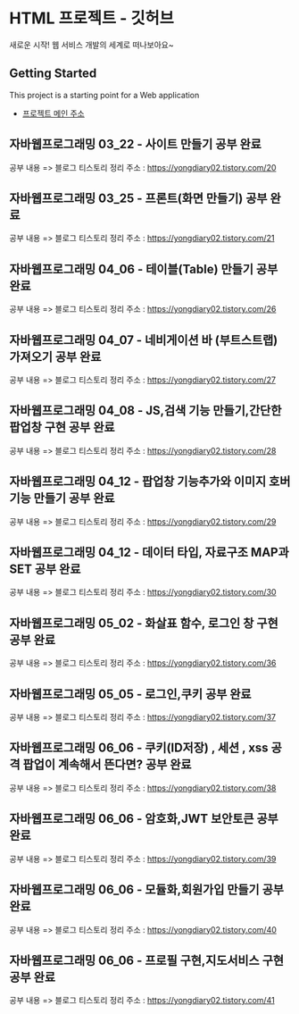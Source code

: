 # HTML 프로젝트 - 깃허브
새로운 시작! 웹 서비스 개발의 세계로 떠나보아요~
## Getting Started
This project is a starting point for a Web application
- [프로젝트 메인 주소](https://github.com/YongGd/WEB_MAIN_20210586)

## 자바웹프로그래밍 03_22 - 사이트 만들기 공부 완료 

공부 내용 => 블로그 티스토리 정리
주소 : https://yongdiary02.tistory.com/20

## 자바웹프로그래밍 03_25 - 프론트(화면 만들기) 공부 완료

공부 내용 => 블로그 티스토리 정리
주소 : https://yongdiary02.tistory.com/21

## 자바웹프로그래밍 04_06 - 테이블(Table) 만들기 공부 완료 

공부 내용 => 블로그 티스토리 정리
주소 : https://yongdiary02.tistory.com/26

## 자바웹프로그래밍 04_07 - 네비게이션 바 (부트스트랩) 가져오기 공부 완료

공부 내용 => 블로그 티스토리 정리
주소 : https://yongdiary02.tistory.com/27

## 자바웹프로그래밍 04_08 - JS,검색 기능 만들기,간단한 팝업창 구현 공부 완료

공부 내용 => 블로그 티스토리 정리
주소 : https://yongdiary02.tistory.com/28

## 자바웹프로그래밍 04_12 - 팝업창 기능추가와 이미지 호버 기능 만들기 공부 완료

공부 내용 => 블로그 티스토리 정리
주소 : https://yongdiary02.tistory.com/29

## 자바웹프로그래밍 04_12 - 데이터 타입, 자료구조  MAP과SET 공부 완료

공부 내용 => 블로그 티스토리 정리
주소 : https://yongdiary02.tistory.com/30   

## 자바웹프로그래밍 05_02 - 화살표 함수, 로그인 창 구현 공부 완료

공부 내용 => 블로그 티스토리 정리
주소 : https://yongdiary02.tistory.com/36

## 자바웹프로그래밍 05_05 - 로그인,쿠키 공부 완료

공부 내용 => 블로그 티스토리 정리
주소 : https://yongdiary02.tistory.com/37

## 자바웹프로그래밍 06_06 - 쿠키(ID저장) , 세션 , xss 공격 팝업이 계속해서 뜬다면? 공부 완료

공부 내용 => 블로그 티스토리 정리
주소 : https://yongdiary02.tistory.com/38

## 자바웹프로그래밍 06_06 - 암호화,JWT 보안토큰 공부 완료

공부 내용 => 블로그 티스토리 정리
주소 : https://yongdiary02.tistory.com/39

## 자바웹프로그래밍 06_06 - 모듈화,회원가입 만들기 공부 완료

공부 내용 => 블로그 티스토리 정리
주소 : https://yongdiary02.tistory.com/40

## 자바웹프로그래밍 06_06 - 프로필 구현,지도서비스 구현 공부 완료

공부 내용 => 블로그 티스토리 정리
주소 : https://yongdiary02.tistory.com/41

